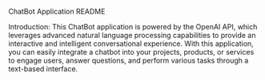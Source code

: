 ChatBot Application README

Introduction:
This ChatBot application is powered by the OpenAI API, which leverages advanced natural language processing capabilities to provide an interactive and intelligent conversational experience. 
With this application, you can easily integrate a chatbot into your projects, products, or services to engage users, answer questions, and perform various tasks through a text-based interface.
